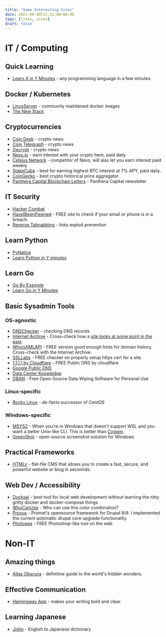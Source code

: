 ```yaml
---
title: "Some Interesting Sites"
date: 2021-06-08T21:32:00+08:00
tags: [links, sites]
draft: false
---
```


# IT / Computing

## Quick Learning
* [Learn X in Y Minutes](https://learnxinyminutes.com/) - any programming language in a few minutes

## Docker / Kubernetes
* [LinuxServer](https://www.linuxserver.io/) - community maintained docker images
* [The New Stack](https://thenewstack.io)

## Cryptocurrencies
* [Coin Desk](https://www.coindesk.com/) - crypto news
* [Coin Telegraph](https://www.cointelegraph.com/) - crypto news
* [Decrypt](https://decrypt.co/) - crypto news
* [Nexo.io](https://platform.nexo.io) - earn interest with your crypto here, paid daily
* [Celsius Network](https://celsius.network) - competitor of Nexo, will also let you earn interest paid weekly
* [StakeCube](https://stakecube.net) - best for earning highest BTC interest at 7% APY, paid daily.
* [CoinGecko](https://coingecko.com) - best crypto historical price aggregator
* [Panthera Capital Blockchain Letters](https://panteracapital.com/blockchain-letter/) - Panthera Capital newsletter

## IT Security
* [Hacker Combat](https://www.hackercombat.com)
* [HaveIBeenPawned](https://haveibeenpwned.com/) - FREE site to check if your email or phone is in a breach.
* [Reverse Tabnabbing](https://techblog.topdesk.com/security/developers-need-know-reverse-tabnabbing/) - links exploit prevention

## Learn Python
* [PyNative](https://pynative.com/python/)
* [Learn Python in Y minutes](https://learnxinyminutes.com/docs/python/)

## Learn Go
* [Go By Example](https://gobyexample.com/)
* [Learn Go in Y Minutes](https://learnxinyminutes.com/docs/go/)


## Basic Sysadmin Tools
### OS-agnostic
* [DNSChecker](https://dnschecker.org/) - checking DNS records
* [Internet Archive](https://archive.org/) - Cross-check how a [site looks at some point in the past](https://ismael.casimpan.com/posts/internet-archive/).
* [WhoisXMLAPI](https://whois-history.whoisxmlapi.com/) - FREE version good enough hints for domain history. Cross-check with the Internet Archive.
* [SSLLabs](https://www.ssllabs.com/ssltest/) - FREE checker on properly setup https cert for a site.
* [1.1.1.1 by Cloudflare](https://1.1.1.1/) - FREE Public DNS by cloudflare
* [Google Public DNS](https://developers.google.com/speed/public-dns/docs/using)
* [Data Center Knowledge](https://www.datacenterknowledge.com)
* [DBAN](https://dban.org/) - Free Open-Source Data Wiping Software for Personal Use

### Linux-specific
* [Rocky Linux](https://rockylinux.org/) - de-facto successor of CentOS
### Windows-specific
* [MSYS2](https://www.msys2.org/) - When you're in Windows that doesn't support WSL and you want a better Unix-like CLI. This is better than [Cygwin](https://www.cygwin.com/).
* [GreenShot](https://getgreenshot.org/downloads/) - open-source screenshot solution for Windows

## Practical Frameworks
* [HTMLy](https://www.htmly.com) - flat-file CMS that allows you to create a fast, secure, and powerful website or blog in seconnds.

## Web Dev / Accessibility
* [Docksal](https://docksal.io/) - best tool for local web development without learning the nitty gritty docker and docker-compose things
* [WhoCanUse](https://whocanuse.com/) - Who can use this color combination?
* [Provus](https://promet.github.io/provus/) - Promet's opensource framework for Drupal 8/9. I implemented the current automatic drupal core upgrade functionality.
* [Photopea](https://www.photopea.com/) - FREE Photoshop-like tool on the web


# Non-IT

## Amazing things
* [Atlas Obscura](https://www.atlasobscura.com) - definitive guide to the world's hidden wonders.

## Effective Communication
* [Hemingway App](https://hemingwayapp.com/) - makes your writing bold and clear.

## Learning Japanese
* [Jisho](https://www.jisho.org/) - English to Japanese dictionary
